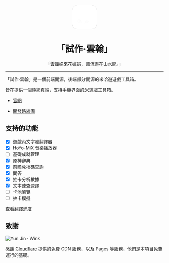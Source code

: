 <div align="center">
<center>

<img
  src="/packages/yunhan/public/img/UI_ChapterIcon_Yunjin.png"
  style="width: 15%;background-color: #777;border-radius: 20%"></img>

# 「試作·雲翰」

「雲嬋娟來花嬋娟，風流盡在山水間。」

</center>
</div>

---

「試作·雲翰」是一個前端開源，後端部分開源的米哈遊遊戲工具箱。

皆在提供一個純網頁端，支持手機界面的米遊戲工具箱。

- [官網](https://yunhan.sharpdotnut.com/)

- [開發路線圖](https://github.com/SharpDotNUT/Prototype-YunHan/wiki/%E5%BC%80%E5%8F%91%E8%B7%AF%E7%BA%BF%E5%9B%BE%EF%BC%88%E4%B8%AD%E6%96%87%EF%BC%89)

## 支持的功能

- [x] 遊戲內文字發翻譯器
- [x] HoYo-MiX 音樂播放器
- [ ] 基礎成就管理
- [x] 原神辭典
- [x] 前瞻兌換碼查詢
- [x] 問答
- [x] 抽卡分析數據
- [x] 文本速查速譯
- [ ] 卡池瀏覽
- [ ] 抽卡模擬

[查看翻譯進度](./i18n.md)

## 致謝

<img width="128" height="128" alt="Yun Jin · Wink" src="https://github.com/user-attachments/assets/95c58c46-1adb-41c1-a868-ffe21360a964" />

感謝 [Cloudflare](https://www.cloudflare.com/) 提供的免費 CDN 服務，以及 Pages 等服務，他們是本項目免費運行的基礎。
